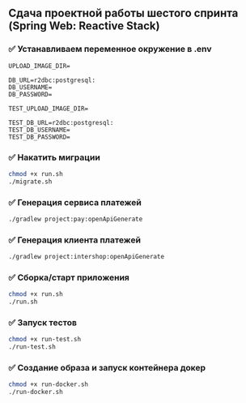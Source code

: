 ## Сдача проектной работы шестого спринта (Spring Web: Reactive Stack) 

### ✅  Устанавливаем переменное окружение в .env

```
UPLOAD_IMAGE_DIR=

DB_URL=r2dbc:postgresql:
DB_USERNAME=
DB_PASSWORD=

TEST_UPLOAD_IMAGE_DIR=

TEST_DB_URL=r2dbc:postgresql:
TEST_DB_USERNAME=
TEST_DB_PASSWORD=

```
### ✅ Накатить миграции
```bash
chmod +x run.sh
./migrate.sh
```

### ✅ Генерация сервиса платежей
```bash
./gradlew project:pay:openApiGenerate
```

### ✅ Генерация клиента платежей
```bash
./gradlew project:intershop:openApiGenerate
```

### ✅ Сборка/старт приложения
```bash
chmod +x run.sh
./run.sh
```

### ✅ Запуск тестов
```bash
chmod +x run-test.sh
./run-test.sh
```

### ✅ Создание образа и запуск контейнера докер
```bash
chmod +x run-docker.sh
./run-docker.sh
```